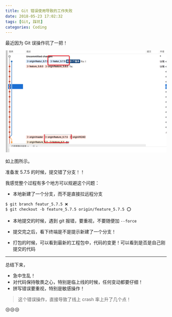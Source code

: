 ```yaml
---
title: Git 错误使用导致的工作失败
date: 2018-05-23 17:02:32
tags: [Git, 踩坑]
categories: Coding
---
```


最近因为 Git 误操作坑了一把！

![](/images/myblog/git-myfault.png)

<!-- more -->

如上图所示。

准备发 5.7.5 的时候，提交错了分支！！

我感觉整个过程有多个地方可以规避这个问题：

* 本地新建了一个分支，而不是直接拉远程分支
```
$ git branch featur_5.7.5 ❌
$ git checkout -b feature_5.7.5 origin/feature_5.7.5 ⭕️
```

* 本地提交的时候，遇到 git 报错，要重视，不要随便加 `--force`

* 提交完之后，看下终端是不是提示新建了一个分支！

* 打包的时候，可以看到最新的工程包中，代码的变更！可以看到是否是自己刚提交的代码

---
总结下来，

- 急中生乱！
- 对代码保持敬畏之心，特别是临上线的时候，任何变动都要仔细！
- 拼写错误要重视，特别是敏感操作！

> 这个错误操作，直接导致了线上 crash 率上升了几个点！

😒😒😒

